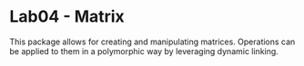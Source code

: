 # Lab04 - Matrix

This package allows for creating and manipulating matrices. Operations can be applied to them in a polymorphic way by leveraging dynamic linking.
